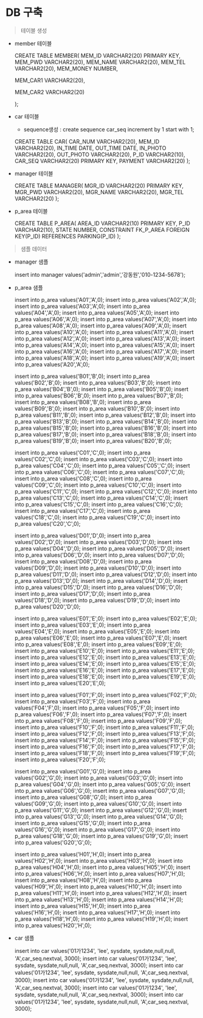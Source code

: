# DB 구축

> 테이블 생성

- member 테이블

  CREATE TABLE MEMBER(
  MEM_ID VARCHAR2(20) PRIMARY KEY,
  MEM_PWD VARCHAR2(20),
  MEM_NAME VARCHAR2(20),
  MEM_TEL VARCHAR2(20),
  MEM_MONEY NUMBER,

  MEM_CAR1 VARCHAR2(20),

  MEM_CAR2 VARCHAR2(20)

  );

  

- car 테이블

  - sequence생성  :  create sequence car_seq increment by 1 start with 1;

  CREATE TABLE CAR(
  CAR_NUM VARCHAR2(20),
  MEM_ID VARCHAR2(20),
  IN_TIME DATE,
  OUT_TIME DATE,
  IN_PHOTO VARCHAR2(20),
  OUT_PHOTO VARCHAR2(20),
  P_ID VARCHAR2(10),
  CAR_SEQ VARCHAR2(20) PRIMARY KEY,
  PAYMENT VARCHAR2(20)
  );

  

- manager 테이블

  CREATE TABLE MANAGER(
  MGR_ID VARCHAR2(20) PRIMARY KEY,
  MGR_PWD VARCHAR2(20),
  MGR_NAME VARCHAR2(20),
  MGR_TEL VARCHAR2(20)
  );

  

- p_area 테이블

  CREATE TABLE P_AREA(
  AREA_ID VARCHAR2(10) PRIMARY KEY,
  P_ID VARCHAR2(10),
  STATE NUMBER,
  CONSTRAINT FK_P_AREA FOREIGN KEY(P_ID)
  REFERENCES PARKING(P_ID)
  );



> 샘플 데이터

- manager 샘플

  insert into manager values('admin','admin','강동원','010-1234-5678');



- p_area 샘플

  insert into p_area values('A01','A',0);
  insert into p_area values('A02','A',0);
  insert into p_area values('A03','A',0);
  insert into p_area values('A04','A',0);
  insert into p_area values('A05','A',0);
  insert into p_area values('A06','A',0);
  insert into p_area values('A07','A',0);
  insert into p_area values('A08','A',0);
  insert into p_area values('A09','A',0);
  insert into p_area values('A10','A',0);
  insert into p_area values('A11','A',0);
  insert into p_area values('A12','A',0);
  insert into p_area values('A13','A',0);
  insert into p_area values('A14','A',0);
  insert into p_area values('A15','A',0);
  insert into p_area values('A16','A',0);
  insert into p_area values('A17','A',0);
  insert into p_area values('A18','A',0);
  insert into p_area values('A19','A',0);
  insert into p_area values('A20','A',0);

  insert into p_area values('B01','B',0);
  insert into p_area values('B02','B',0);
  insert into p_area values('B03','B',0);
  insert into p_area values('B04','B',0);
  insert into p_area values('B05','B',0);
  insert into p_area values('B06','B',0);
  insert into p_area values('B07','B',0);
  insert into p_area values('B08','B',0);
  insert into p_area values('B09','B',0);
  insert into p_area values('B10','B',0);
  insert into p_area values('B11','B',0);
  insert into p_area values('B12','B',0);
  insert into p_area values('B13','B',0);
  insert into p_area values('B14','B',0);
  insert into p_area values('B15','B',0);
  insert into p_area values('B16','B',0);
  insert into p_area values('B17','B',0);
  insert into p_area values('B18','B',0);
  insert into p_area values('B19','B',0);
  insert into p_area values('B20','B',0);

  insert into p_area values('C01','C',0);
  insert into p_area values('C02','C',0);
  insert into p_area values('C03','C',0);
  insert into p_area values('C04','C',0);
  insert into p_area values('C05','C',0);
  insert into p_area values('C06','C',0);
  insert into p_area values('C07','C',0);
  insert into p_area values('C08','C',0);
  insert into p_area values('C09','C',0);
  insert into p_area values('C10','C',0);
  insert into p_area values('C11','C',0);
  insert into p_area values('C12','C',0);
  insert into p_area values('C13','C',0);
  insert into p_area values('C14','C',0);
  insert into p_area values('C15','C',0);
  insert into p_area values('C16','C',0);
  insert into p_area values('C17','C',0);
  insert into p_area values('C18','C',0);
  insert into p_area values('C19','C',0);
  insert into p_area values('C20','C',0);

  insert into p_area values('D01','D',0);
  insert into p_area values('D02','D',0);
  insert into p_area values('D03','D',0);
  insert into p_area values('D04','D',0);
  insert into p_area values('D05','D',0);
  insert into p_area values('D06','D',0);
  insert into p_area values('D07','D',0);
  insert into p_area values('D08','D',0);
  insert into p_area values('D09','D',0);
  insert into p_area values('D10','D',0);
  insert into p_area values('D11','D',0);
  insert into p_area values('D12','D',0);
  insert into p_area values('D13','D',0);
  insert into p_area values('D14','D',0);
  insert into p_area values('D15','D',0);
  insert into p_area values('D16','D',0);
  insert into p_area values('D17','D',0);
  insert into p_area values('D18','D',0);
  insert into p_area values('D19','D',0);
  insert into p_area values('D20','D',0);

  insert into p_area values('E01','E',0);
  insert into p_area values('E02','E',0);
  insert into p_area values('E03','E',0);
  insert into p_area values('E04','E',0);
  insert into p_area values('E05','E',0);
  insert into p_area values('E06','E',0);
  insert into p_area values('E07','E',0);
  insert into p_area values('E08','E',0);
  insert into p_area values('E09','E',0);
  insert into p_area values('E10','E',0);
  insert into p_area values('E11','E',0);
  insert into p_area values('E12','E',0);
  insert into p_area values('E13','E',0);
  insert into p_area values('E14','E',0);
  insert into p_area values('E15','E',0);
  insert into p_area values('E16','E',0);
  insert into p_area values('E17','E',0);
  insert into p_area values('E18','E',0);
  insert into p_area values('E19','E',0);
  insert into p_area values('E20','E',0);


  insert into p_area values('F01','F',0);
  insert into p_area values('F02','F',0);
  insert into p_area values('F03','F',0);
  insert into p_area values('F04','F',0);
  insert into p_area values('F05','F',0);
  insert into p_area values('F06','F',0);
  insert into p_area values('F07','F',0);
  insert into p_area values('F08','F',0);
  insert into p_area values('F09','F',0);
  insert into p_area values('F10','F',0);
  insert into p_area values('F11','F',0);
  insert into p_area values('F12','F',0);
  insert into p_area values('F13','F',0);
  insert into p_area values('F14','F',0);
  insert into p_area values('F15','F',0);
  insert into p_area values('F16','F',0);
  insert into p_area values('F17','F',0);
  insert into p_area values('F18','F',0);
  insert into p_area values('F19','F',0);
  insert into p_area values('F20','F',0);

  insert into p_area values('G01','G',0);
  insert into p_area values('G02','G',0);
  insert into p_area values('G03','G',0);
  insert into p_area values('G04','G',0);
  insert into p_area values('G05','G',0);
  insert into p_area values('G06','G',0);
  insert into p_area values('G07','G',0);
  insert into p_area values('G08','G',0);
  insert into p_area values('G09','G',0);
  insert into p_area values('G10','G',0);
  insert into p_area values('G11','G',0);
  insert into p_area values('G12','G',0);
  insert into p_area values('G13','G',0);
  insert into p_area values('G14','G',0);
  insert into p_area values('G15','G',0);
  insert into p_area values('G16','G',0);
  insert into p_area values('G17','G',0);
  insert into p_area values('G18','G',0);
  insert into p_area values('G19','G',0);
  insert into p_area values('G20','G',0);

  insert into p_area values('H01','H',0);
  insert into p_area values('H02','H',0);
  insert into p_area values('H03','H',0);
  insert into p_area values('H04','H',0);
  insert into p_area values('H05','H',0);
  insert into p_area values('H06','H',0);
  insert into p_area values('H07','H',0);
  insert into p_area values('H08','H',0);
  insert into p_area values('H09','H',0);
  insert into p_area values('H10','H',0);
  insert into p_area values('H11','H',0);
  insert into p_area values('H12','H',0);
  insert into p_area values('H13','H',0);
  insert into p_area values('H14','H',0);
  insert into p_area values('H15','H',0);
  insert into p_area values('H16','H',0);
  insert into p_area values('H17','H',0);
  insert into p_area values('H18','H',0);
  insert into p_area values('H19','H',0);
  insert into p_area values('H20','H',0);

  

- car 샘플

  insert into car values('01가1234', 'lee', sysdate, sysdate,null,null, 'A',car_seq.nextval, 3000);
  insert into car values('01가1234', 'lee', sysdate, sysdate,null,null, 'A',car_seq.nextval, 3000);
  insert into car values('01가1234', 'lee', sysdate, sysdate,null,null, 'A',car_seq.nextval, 3000);
  insert into car values('01가1234', 'lee', sysdate, sysdate,null,null, 'A',car_seq.nextval, 3000);
  insert into car values('01가1234', 'lee', sysdate, sysdate,null,null, 'A',car_seq.nextval, 3000);
  insert into car values('01가1234', 'lee', sysdate, sysdate,null,null, 'A',car_seq.nextval, 3000);







